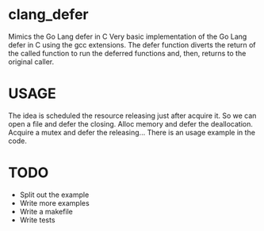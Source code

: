 clang_defer
===========

Mimics the Go Lang defer in C 
Very basic implementation of the Go Lang defer in C using the gcc extensions. The defer function diverts the return of the called function to run the deferred functions and, then, returns to the original caller. 


USAGE
====
The idea is scheduled the resource releasing just after acquire it. So we can open a file and defer the closing. Alloc memory and defer the deallocation. Acquire a mutex and defer the releasing...
There is an usage example in the code.


TODO
====
- Split out the example
- Write more examples
- Write a makefile
- Write tests



